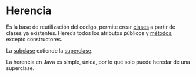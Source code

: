 # Herencia
Es la base de reutilización del codigo, permite crear [clases](Clases.md) a partir de clases ya existentes. Hereda todos los atributos públicos y [métodos](M%C3%A9todo.md), excepto constructores.

La <u>subclase</u> extiende la <u>superclase</u>.

La herencia en Java es simple, única, por lo que solo puede heredar de una superclase.